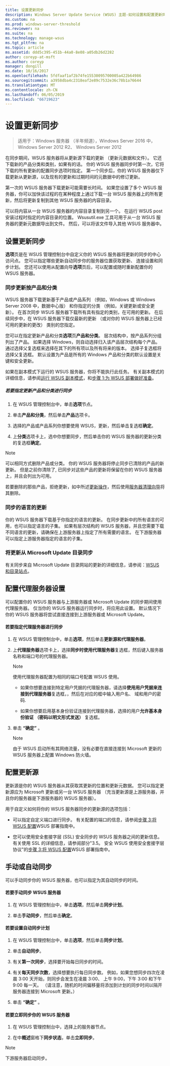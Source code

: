 ```yaml
---
title: 设置更新同步
description: Windows Server Update Service (WSUS) 主题-如何设置和配置更新同步
ms.custom: na
ms.prod: windows-server-threshold
ms.reviewer: na
ms.suite: na
ms.technology: manage-wsus
ms.tgt_pltfrm: na
ms.topic: article
ms.assetid: ddd5c395-451b-44a0-8e08-a05db26d2282
author: coreyp-at-msft
ms.author: coreyp
manager: dongill
ms.date: 10/16/2017
ms.openlocfilehash: 5fdfaaf1af2b74fe15530095700005a422b64986
ms.sourcegitcommit: a3958dba4c2318eaf2e89c7532e36c78b1a76644
ms.translationtype: MT
ms.contentlocale: zh-CN
ms.lasthandoff: 06/05/2019
ms.locfileid: "66719623"
---
```

# <a name="setting-up-update-synchronizations"></a>设置更新同步

>适用于：Windows 服务器 （半年频道），Windows Server 2016 中，Windows Server 2012 R2、 Windows Server 2012

在同步期间，WSUS 服务器将从更新源下载的更新 （更新元数据和文件）。 它还下载新的产品分类和类别，如果有的话。 你的 WSUS 服务器同步时第一次，它将下载的所有更新的配置同步选项时指定。 第一个同步后，你的 WSUS 服务器仅下载更新从更新源，以及现有的更新和过期时间的元数据中的修订更新。

第一次的 WSUS 服务器下载更新可能需要长时间。 如果您设置了多个 WSUS 服务器，你可以加快该过程的在某种程度上通过下载一台 WSUS 服务器上的所有更新，然后将更新复制到其他 WSUS 服务器的内容目录。

可以将内容从一台 WSUS 服务器的内容目录复制到另一个。 在运行 WSUS post 安装过程时指定的内容目录的位置。 Wsusutil.exe 工具可用于从一台 WSUS 服务器的更新元数据导出到文件。 然后，可以将该文件导入其他 WSUS 服务器中。

## <a name="setting-up-update-synchronizations"></a>设置更新同步
**选项**页是在 WSUS 管理控制台中自定义你的 WSUS 服务器将更新的同步的中心访问点。 您可以指定哪些更新自动同步你的服务器位置获取更新、 连接设置和同步计划。 您还可以使用从配置向导**选项**页后，可以配置或随时重新配置你的 WSUS 服务器。

### <a name="synchronizing-update-by-product-and-classification"></a>同步更新按产品和分类
WSUS 服务器下载更新基于产品或产品系列 （例如，Windows 或 Windows Server 2008 中，数据中心版） 和你指定的分类 （例如，关键更新或安全更新）。 在首次同步 WSUS 服务器下载所有具有指定的类别，在可用的更新。 在后续同步中，在 WSUS 服务器下载仅最新的更新 （或对你的 WSUS 服务器上已经可用的更新的更改） 类别的您指定。

您可以在指定更新产品和分类**选项**页**产品和分类**。 层次结构中，按产品系列分组列出了产品。 如果选择 Windows，则自动选择归入该产品层次结构每个产品。 通过选择父复选框来选择在其下的所有项以及所有将来的版本。 选择子复选框将选择父复选框。 默认设置为产品是所有的 Windows 产品和分类的默认设置是关键和安全更新。

如果在副本模式下运行的 WSUS 服务器，你将不能执行此任务。 有关副本模式的详细信息，请参阅[运行 WSUS 副本模式](running-wsus-replica-mode.md)，和[步骤 1:为 WSUS 部署做好准备](../plan/plan-your-wsus-deployment.md)。

##### <a name="to-specify-update-products-and-classifications-for-synchronization"></a>若要指定更新产品和分类进行同步

1.  在 WSUS 管理控制台中，单击**选项**节点。

2.  单击**产品和分类**，然后单击**产品**选项卡。

3.  选择的产品或产品系列你想要使用 WSUS，更新，然后单击复选框**确定**。

4.  上**分类**选项卡上，选中你想要同步，然后单击你的 WSUS 服务器的更新分类的复选框**确定**。

> [!NOTE]
> 可以相同方式删除产品或分类。 你的 WSUS 服务器将停止同步已清除的产品的新更新。 但是之前你清除了, 已同步对这些产品的更新将保留在你的 WSUS 服务器上，并且会列出为可用。
> 
> 若要删除的那些产品，拒绝更新，如中所述[更新操作](updates-operations.md)，然后使用[服务器清理向导](the-server-cleanup-wizard.md)将其删除。

### <a name="synchronizing-updates-by-language"></a>同步的语言的更新
你的 WSUS 服务器下载基于你指定的语言的更新。 在同步更新中的所有语言的可用，也可以指定语言的子集。 如果有层次结构的 WSUS 服务器，并且您需要下载不同语言的更新，请确保在上游服务器上指定了所有需要的语言。 在下游服务器可以指定上游服务器指定的语言的子集。

### <a name="synchronizing-updates-from-the-microsoft-update-catalog"></a>将更新从 Microsoft Update 目录同步
有关同步来自 Microsoft Update 目录网站的更新的详细信息，请参阅：[WSUS 和目录站点](wsus-and-the-catalog-site.md)。

## <a name="configuring-proxy-server-settings"></a>配置代理服务器设置
可以配置你的 WSUS 服务器与上游服务器或 Microsoft Update 的同步期间使用代理服务器。 仅当你的 WSUS 服务器运行同步时，将应用此设置。 默认情况下你的 WSUS 服务器将尝试直接连接到上游服务器或 Microsoft Update。

#### <a name="to-specify-a-proxy-server-for-synchronization"></a>若要指定代理服务器进行同步

1.  在 WSUS 管理控制台中，单击**选项**，然后单击**更新源和代理服务器**。

2.  上**代理服务器**选项卡上，选择**同步时使用代理服务器**复选框，然后键入服务器名称和端口号的代理服务器。

    > [!NOTE]
    > 使用代理服务器配置为相同的端口号配置 WSUS 使用。

    -   如果你想要连接到特定用户凭据的代理服务器，请选择**使用用户凭据来连接到代理服务器**复选框，，然后在对应的框中输入用户名、 域和用户的密码.

    -   如果你想要启用基本身份验证连接到代理服务器，选择的用户**允许基本身份验证 （密码以明文形式发送）** 复选框。

3.  单击 **“确定”** 。

    > [!NOTE]
    > 由于 WSUS 启动所有其网络流量，没有必要在直接连接到 Microsoft 更新的 WSUS 服务器上配置 Windows 防火墙。

## <a name="configuring-the-update-source"></a>配置更新源
更新源是你的 WSUS 服务器从其获取其更新的位置和更新元数据。 您可以指定更新源应为 Microsoft 更新或另一台 WSUS 服务器 （充当更新源是上游服务器，并且你的服务器是下游服务器的 WSUS 服务器）。

用于自定义如何将你的 WSUS 服务器同步的更新源的选项包括：

-   可以指定自定义端口进行同步。 有关配置的端口的信息，请参阅[步骤 3:将 WSUS 配置](../deploy/2-configure-wsus.md)WSUS 部署指南中。

-   您可以使用安全套接字层 (SSL) 安全同步的 WSUS 服务器之间的更新信息。 有关使用 SSL 的详细信息，请参阅部分"3.5。 安全 WSUS 使用安全套接字层协议"的[步骤 3:将 WSUS 配置](../deploy/2-configure-wsus.md)WSUS 部署指南中。

## <a name="synchronizing-manually-or-automatically"></a>手动或自动同步
可以手动同步你的 WSUS 服务器，也可以指定为其自动同步的时间。

#### <a name="to-manually-synchronize-the-wsus-server"></a>若要手动同步 WSUS 服务器

1.  在 WSUS 管理控制台中，单击**选项**，然后单击**同步计划**。

2.  单击**手动同步**，然后单击**确定**。

#### <a name="to-set-up-an-automatic-synchronization-schedule"></a>若要设置自动同步计划

1.  在 WSUS 管理控制台中，单击**选项**，然后单击**同步计划**。

2.  单击**自动同步**。

3.  有关**第一次同步**，选择要开始每日同步的时间。

4.  有关**每天同步次数**，选择想要执行每日同步数。 例如，如果您想同步四次在凌晨 3:00 天开始，则同步会发生在凌晨 3:00、 上午 9:00，下午 3:00 和下午 9:00 每一天。 （请注意，随机的时间偏移量将添加到计划的同步时间以隔开服务器连接到 Microsoft 更新。）

5.  单击 **“确定”** 。

#### <a name="to-synchronize-your-wsus-server-immediately"></a>若要立即同步你的 WSUS 服务器

1.  在 WSUS 管理控制台中，选择上的服务器节点。

2.  在中**概述**窗格下**同步状态**，单击**立即同步**。

> [!NOTE]
> 下游服务器启动同步。
